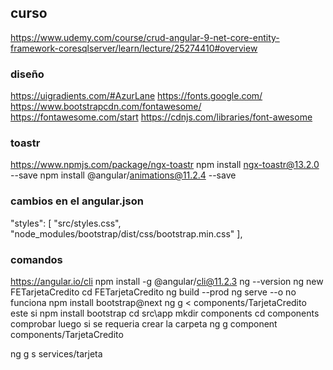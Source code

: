 

## curso
https://www.udemy.com/course/crud-angular-9-net-core-entity-framework-coresqlserver/learn/lecture/25274410#overview

### diseño
https://uigradients.com/#AzurLane
https://fonts.google.com/
https://www.bootstrapcdn.com/fontawesome/
https://fontawesome.com/start
https://cdnjs.com/libraries/font-awesome

### toastr
https://www.npmjs.com/package/ngx-toastr
npm install ngx-toastr@13.2.0 --save
npm install @angular/animations@11.2.4 --save


### cambios en el angular.json
"styles": [
              "src/styles.css",
              "node_modules/bootstrap/dist/css/bootstrap.min.css"
            ],

### comandos
https://angular.io/cli
npm install -g @angular/cli@11.2.3
ng --version
ng new FETarjetaCredito
cd FETarjetaCredito
ng build --prod
ng serve --o
no funciona
npm install bootstrap@next
ng g < components/TarjetaCredito
este si
npm install bootstrap
cd src\app
mkdir components
cd components
comprobar luego si se requeria crear la carpeta
ng g component components/TarjetaCredito


ng g s services/tarjeta
